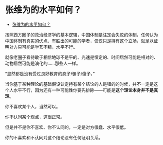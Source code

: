 # 张维为的水平如何？

- [张维为的水平如何？](https://www.zhihu.com/question/351701755/answer/1372585598)


按照西方圈子的政治经济学的基本逻辑，中国体制是注定会失败的体制，任何认为中国体制有真实的优点、有胜出的可能的学者，仅仅只是持有这个立场，就足以证明对方只可能是学艺不精，水平不行。

就像老圈子看待敢于相信地球不是平的、光速是恒定的、时间居然可能是相对的、动物居然可能是演化的……那些人一样。

“显然都是没有受过良好教育的疯子/骗子/傻子。”

当你基于某种理论的基础假设认定持有某个结论的人是错的的时候，并不一定是这个人水平不行，因为还有一种可能性你要先排除——可能是**这个理论本身并不是真理**。

  

你不喜欢某个人，当然可以。

你不认同某个观点，这很正常。

但是并不是你不喜欢、你不认同的，一定是对方很蠢、水平很低。

你的不喜欢和不认同对这个结论没有任何证明关系。
